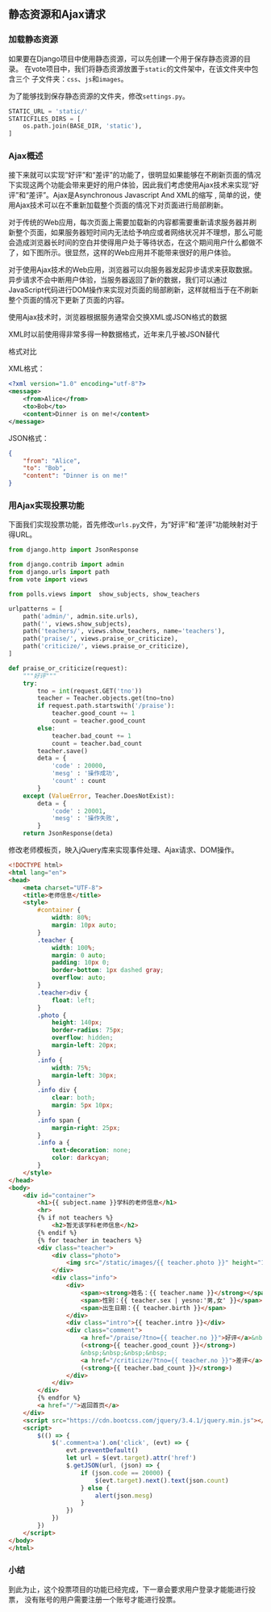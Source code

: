 ## 静态资源和Ajax请求

### 加载静态资源

如果要在Django项目中使用静态资源，可以先创建一个用于保存静态资源的目录。
在vote项目中，我们将静态资源放置于`static`的文件架中，在该文件夹中包含三个
子文件夹：`css`、`js`和`images`。

为了能够找到保存静态资源的文件夹，修改`settings.py`。

```python
STATIC_URL = 'static/'
STATICFILES_DIRS = [
    os.path.join(BASE_DIR, 'static'),
]
```

### Ajax概述

接下来就可以实现“好评”和“差评”的功能了，很明显如果能够在不刷新页面的情况下实现这两个功能会带来更好的用户体验，因此我们考虑使用Ajax技术来实现“好评”和“差评”。Ajax是Asynchronous Javascript And XML的缩写 , 简单的说，使用Ajax技术可以在不重新加载整个页面的情况下对页面进行局部刷新。

对于传统的Web应用，每次页面上需要加载新的内容都需要重新请求服务器并刷新整个页面，如果服务器短时间内无法给予响应或者网络状况并不理想，那么可能会造成浏览器长时间的空白并使得用户处于等待状态，在这个期间用户什么都做不了，如下图所示。很显然，这样的Web应用并不能带来很好的用户体验。

对于使用Ajax技术的Web应用，浏览器可以向服务器发起异步请求来获取数据。异步请求不会中断用户体验，当服务器返回了新的数据，我们可以通过JavaScript代码进行DOM操作来实现对页面的局部刷新，这样就相当于在不刷新整个页面的情况下更新了页面的内容。

使用Ajax技术时，浏览器根据服务通常会交换XML或JSON格式的数据

XML时以前使用得非常多得一种数据格式，近年来几乎被JSON替代

格式对比

XML格式：
```xml
<?xml version="1.0" encoding="utf-8"?>
<message>
	<from>Alice</from>
    <to>Bob</to>
    <content>Dinner is on me!</content>
</message>
```

JSON格式：
```json
{
    "from": "Alice",
    "to": "Bob",
    "content": "Dinner is on me!"
}
```

### 用Ajax实现投票功能

下面我们实现投票功能，首先修改`urls.py`文件，为“好评”和“差评”功能映射对于得URL。

```python
from django.http import JsonResponse

from django.contrib import admin
from django.urls import path
from vote import views

from polls.views import  show_subjects, show_teachers

urlpatterns = [
    path('admin/', admin.site.urls),
    path('', views.show_subjects),
    path('teachers/', views.show_teachers, name='teachers'),
    path('praise/', views.praise_or_criticize),
    path('criticize/', views.praise_or_criticize),
]

def praise_or_criticize(request):
    """好评"""
    try:
        tno = int(request.GET('tno'))
        teacher = Teacher.objects.get(tno=tno)
        if request.path.startswith('/praise'):
            teacher.good_count += 1
            count = teacher.good_count
        else:
            teacher.bad_count += 1
            count = teacher.bad_count
        teacher.save()
        deta = {
            'code' : 20000,
            'mesg' : '操作成功',
            'count' : count
        }
    except (ValueError, Teacher.DoesNotExist):
        deta = {
            'code' : 20001,
            'mesg' : '操作失败',
        }
    return JsonResponse(deta)
```
修改老师模板页，映入jQuery库来实现事件处理、Ajax请求、DOM操作。

```html
<!DOCTYPE html>
<html lang="en">
<head>
    <meta charset="UTF-8">
    <title>老师信息</title>
    <style>
        #container {
            width: 80%;
            margin: 10px auto;
        }
        .teacher {
            width: 100%;
            margin: 0 auto;
            padding: 10px 0;
            border-bottom: 1px dashed gray;
            overflow: auto;
        }
        .teacher>div {
            float: left;
        }
        .photo {
            height: 140px;
            border-radius: 75px;
            overflow: hidden;
            margin-left: 20px;
        }
        .info {
            width: 75%;
            margin-left: 30px;
        }
        .info div {
            clear: both;
            margin: 5px 10px;
        }
        .info span {
            margin-right: 25px;
        }
        .info a {
            text-decoration: none;
            color: darkcyan;
        }
    </style>
</head>
<body>
    <div id="container">
        <h1>{{ subject.name }}学科的老师信息</h1>
        <hr>
        {% if not teachers %}
            <h2>暂无该学科老师信息</h2>
        {% endif %}
        {% for teacher in teachers %}
        <div class="teacher">
            <div class="photo">
                <img src="/static/images/{{ teacher.photo }}" height="140" alt="">
            </div>
            <div class="info">
                <div>
                    <span><strong>姓名：{{ teacher.name }}</strong></span>
                    <span>性别：{{ teacher.sex | yesno:'男,女' }}</span>
                    <span>出生日期：{{ teacher.birth }}</span>
                </div>
                <div class="intro">{{ teacher.intro }}</div>
                <div class="comment">
                    <a href="/praise/?tno={{ teacher.no }}">好评</a>&nbsp;&nbsp;
                    (<strong>{{ teacher.good_count }}</strong>)
                    &nbsp;&nbsp;&nbsp;&nbsp;
                    <a href="/criticize/?tno={{ teacher.no }}">差评</a>&nbsp;&nbsp;
                    (<strong>{{ teacher.bad_count }}</strong>)
                </div>
            </div>
        </div>
        {% endfor %}
        <a href="/">返回首页</a>
    </div>
    <script src="https://cdn.bootcss.com/jquery/3.4.1/jquery.min.js"></script>
    <script>
        $(() => {
            $('.comment>a').on('click', (evt) => {
                evt.preventDefault()
                let url = $(evt.target).attr('href')
                $.getJSON(url, (json) => {
                    if (json.code == 20000) {
                        $(evt.target).next().text(json.count)
                    } else {
                        alert(json.mesg)
                    }
                })
            })
        })
    </script>
</body>
</html>
```
### 小结
到此为止，这个投票项目的功能已经完成，下一章会要求用户登录才能能进行投票，
没有账号的用户需要注册一个账号才能进行投票。
























